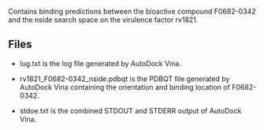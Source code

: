 Contains binding predictions between the bioactive compound F0682-0342 and the nside search space on the virulence factor rv1821.

## Files

- log.txt is the log file generated by AutoDock Vina.

- rv1821_F0682-0342_nside.pdbqt is the PDBQT file generated by AutoDock Vina containing the orientation and binding location of F0682-0342.

- stdoe.txt is the combined STDOUT and STDERR output of AutoDock Vina.

